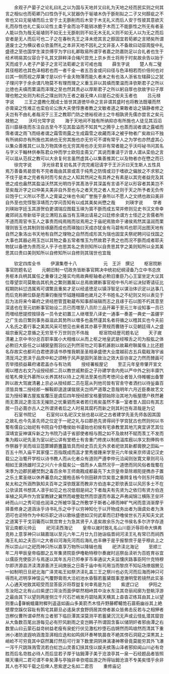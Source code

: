 <!-- { "loadSidebar": true } -->
　　余观子产晏子之论礼曰礼之以为国与天地并又曰礼为天地之经而民实则之何其言之相似也而荀卿乃曰性伪于礼义犹器伪于埏埴木伪于斵削拟之二子又何醇疵之不侔也又曰无埏埴而后土安于土无斵削而后木安于木无礼义而后人安于性彼其意欲灭礼而存性也礼亡奚以论性土柔于金而冶不能销冰脆于木而工不能斵性之所无有者圣人能以伪为哉无埏埴则不如无土无斵削则不如无木无礼义则不如无人以为无之而后安者是无人而后可也二子之在春秋先王之泽未熄其言之醇固宜若荀卿之言陋矣所谓道废士之为横议者众欤虽然礼之本非天地不因礼之文非圣人不备故曰动容周旋中礼盛德之至也国学生滦京傅亨为字曰礼卿取易所谓亨者嘉之防嘉防足以合礼者也生于经术明易其仪容合于礼其文辞粹泽合绳尺尝充上京乡贡士将用于时矣故余告以始于天而成于人老子产晏子之言可法荀卿之言可戒也哉
　　薛生字说
　　楚人有二璧其径相若也其色泽相若也而一者千金一者五百金或问曰径与色泽相若而价倍何也对曰其一侧而视之厚兼寸是以价千金夫物薄而能久者未之有也洛人浙省左辖薛公之犹子理问字于余余谓凡物莫不有理而理之义重玉非以其缜而栗温而泽欤斯君子之所以比徳也夫缜而栗温而泽理之至也然其贵必以厚斯君子之所以躬自厚也欤故字曰子厚理也勉之处则为和氏之璞出则为王者之器无俾人曰是石之衒夫玉者也
　　吕元禄字说
　　三王之盛教化既成士皆世其道徳毕命之言非谓其盛时也将教法既壊而然亦膏粱之性难正也栾伯论公族大夫使惇惠者教之文敏者道之果敢者谂之镇静者修之夫岂有不由礼者哉况于三王之教耶门防之徳裕视进士之牛相孰贤先儒亦尝言之矣元禄勉之
　　沃哷允常字说
　　海于天地间不独有所纳抑亦有所施也人徒见其滔滔百川靡昼夜而东注自古至今不见其盈溢而不知其气之腾乎上也蒸而润者谓之露嘘而霈者谓之雨飞而结者谓之霜雪雨露之生成霜雪之收藏而泽之被乎物者广矣故曰不独有所纳抑亦有所施也其纳也无穷其施也亦无穷可不谓有常乎人之为学也亦然虚其心以集众善推其仁以及万物其体也无穷其用也亦无穷非有常者能之乎沃哷袐书问其名与字义于翰林供奉陈君众仲而学士欧阳圭斋又广其说而重请于沂昔人谓从栾伯之言可以滋从范叔之教可以大余复何言虽然虚其心以集善推其仁以及物者亦在懋之而已
　　徐完字说
　　浮光徐君复初名其子完完甫冠请字于王沂沂曰天生斯人五性具焉万善备焉曷尝有不完者哉由其禀或乖于纯秀之防情或汨于嗜欲之偏放之不求邪之不伐于是本之完者有时而亏矣古之人知其然闲之有具养之有素是以其完者益完及其徳之成也盎然其盈溢沃然其光明岿乎其髙浩乎其深盖有言语不足以形容者其美岂不至矣哉沂字之曰仲美夫美非自外至也与之者天充之者人充之则于天之所予者无负传曰饱乎仁义所以不愿人之膏粱之味也令闻广誉施于身所以不愿人之文绣也故曰美非自外至也完惇慤淳靖而力学问吾知有以成其美矣尚懋之哉
　　刘瑛字说
　　学者刘瑛始字廷玉其游贺伯更谓瑞应图载玉瑛为寳不斵而成五常并修则见史书汉文帝幸雍郊祠五帝新垣平说立渭阳五庙当有玉瑛出请易之曰廷修余谓方士怪迂之言儒者所不道而周官书玉人之事贵而纯焉贱而驳焉用之于庙祀焉致命于诸侯焉然其温润而栗理则皆玉也其制则皆琢磨而成也而瑛独曰天成亦犹金有马碧有鸡也耶河出图天地有自然之象洛出书天地有自然之理物之自然而成形其为瑞也固宜夫祭祀聘问征伐国之大事也其器必用玉岂以其物之备五常者惟玉为然故君子贵之也而况不斵而成者耶夫物犹以备徳为贵而况人乎子也思其名之贵则知所以自贵思其字之美则知所以全其美思其曰贵曰美则知所以自修知所以自修则其瑞世也宜哉













　　钦定四库全书
　　伊濵集卷十八　　　　　　元　王沂　撰记
　　枢宻院断事官防题名记
　　元朝旧制一切政务皆断事官闗决中统初纪纲浸备乃立中书总庶务枢本兵柄其属任之重眷注之隆实均焉故典枢轴者必勲旧重臣乃心王室坐定大议其位尊望崇司莫敢齿其机务之繁则置属以总焉故建断事官视中书凡听讼决狱寄请征比程期防紏愆违属焉可谓繁且重矣才足以经逺徳足以镇浮智足以谋治体识足以达事几而后克称厥位繇是而秉钧衡授节钺踵相蹑也嵗月之不书姓名之不纪则又何以表见于后为法将来今幕府之贤经厯管罝勒蔵布知事郝端辑而志之且琢于石以图不朽其意至深逺也在至元初断事官始设二员已而増至八员阶三品开幕于至元三年设知事一员已而増经厯提控按牍各一员令史初置三人继増至八译史一通事一奏差一典史一盖疆宇之广生齿日繁则事务益滋此其势所以増多也虽然谨其名者将循之以稽其实也今夫前人名氏之着行事之美其风采可想见也来者其亦慕乎萧规而曹随于以见朝廷得人之盛祖宗垂宪之意循之无穷至千万世则岂不伟哉
　　枢宻院经歴司题名记
　　天子嵗清暑上京中书分总百职率属小大相维以从而上枢之地皇武是经喉舌之司为股肱之体必勲旧大臣任之以辅弼皇图羽仪近列然宻勿之司事机甚剧以故幕府聨属偕上比还题名存故实也都司白君徳源请书恭惟我朝圣圣相承盛徳大业度越前古五兵载戢海宇谧清厐鸿之恩浃于品庶中和之颂畅于风声是固列圣致治之效大臣协宣之力然而賛画可否举措损益幕府诸君盖亦与有功焉
　　授经署板屋记
　　至正元年皇帝肇开宣文阁以稽古右文乃设授经郎二员以教世戚勲臣之子孙建学舎内苑以严中外之别丰廪饩给笔札俾无外慕所以长养其材以待上之用法至美也而考徳问业者皆入侍帷幄出备警跸以故大驾嵗清暑上京必从授经郎二员在扈从列他司皆有官舎守者洒扫以待釡盎百须皆具惟二授经郎一解鞍即遑遑谋僦居夫岂师严道尊之意哉明年六月近臣奏故艺文监为授经署古屋岌岌覆压是虞后四年授经郎宝格董钥始除治其地为板屋牕户秩然暑雨无蒸润之患沍冻无摧防之忧乗驷而来者若归焉矣虽然不事一室者昔人固曰有其志居一日必葺亦古人之所谓贤者后之人时易其腐朽而新之则其利岂有涯哉是为记
　　石室书院记
　　石室何以名祀汉文翁也曷以祀之古者建学先圣先师各因其国之故礼也今先圣先师之位定于一祀之礼与曰郡邑先贤得祠于学宫犹古也然则何以书蜀有儒自公始祀有书院自今舒噜侯始书谨始也初侯有宅承教里其地亢爽宜讲艺其位深靖宜妥神谋斥新之为书院乃请于省部使者相与图之如不及故材不赋而羡工不发而集为殿以祀先圣为室以祀公讲有堂栖士有舎重门修庑以制庖湢库廐以序又割俸购书作祭器于吴而俎豆笾篚罇爵簠簋皆具而经史百氏无外求者祀敛其新都膏腴之田畆一百五十所入庙干其家僮二百指既成而嵓才里秀接踵来学至元六年侯来京师请记汉史载公之治蜀开学校以诗书教人而从化者众有道则严遵李仲元洽闻则张寛文章则司马相如王褒扬雄时汉之兴六十余载矣公一倡而乡人翕然况乎一道徳而同风俗者哉蜀在宋季为边郡民纒焚剽之毒百余年王师南戡成都最先下太宗皇帝垦除艰阨提擕赤子置之乐土累圣继以休养蕃息向之援枹击柝今则田耕井饮矣昔之重闗复栈今则东阡南陌矣太和之所涵煦孰知夫百年之深欤既富而教非方伯连率之职欤表显以风厉多士不在公欤读其书想其人凛乎如见之也况低徊是祠之下者哉夫有先贤为之依归有贤方伯连率植之风声作为宫室教肄之翼然而峻整耽然而崇邃而市嚣之声弗闻锦江横陈玊垒环峙而山川之秀可挹也润泽之所被华藻之所敷学于斯者心移而神旷气闲而意消渐摩乎择善修身之道涵泳乎诗书礼乐之中于以穷神知化于以开物成务出者为唐虞处者为洙泗可也讵特作为中和乐职之诗以歌咏盛徳如汉何武辈而已舒噜侯世长万夫知夫文武之道寓于干戈羽籥而以筑宫育士为急其贤乎人逺矣故余乐为之书侯名多尔济字存道官云南都元帅云
　　祀河渎西海记
　　皇帝以嵗时致礼名山川臣沂辱将命大惧弗克称上意享神只以辑嘉瑞以至元六年二月廿九日驰诣临晋祠河渎王礼有常已而祠西海王礼如之夫百川之大者曰河海先河而后海礼也丰楙于是乎报黎庶于是乎穆此上之所以崇山川之祀而神只所以嘉享万物所以降辑也哉
　　祀济渎北海记
　　至顺三年二月甲辰皇帝临御之五年集贤院臣伊噜勒特穆尔奏嵗时巡祭岳渎祈为百姓育谷宜以儒臣充使臣沂与焉遂以其年五月已夘奉芗币率通议大夫监懐庆路事臣阿什克特穆尔即济源县济渎清源善济王祠庚辰之日斋于庙中有司用当而黎庶不知坛场燎烟賛见一如制明日旦祀北海广泽灵祐王如祭济渎礼盖三王之祭川也必先河而后海而神只可得而礼迟明享神馂云气覆野膏雨大洽初池水昏翳若蓄黛既事澄澈明莹若镜然此实圣人心通天地致其昭受而显答臣沂将荐盥复何幸焉是为记
　　紫逻口记
　　伊阳之东汝阳之北有山曰紫逻口背汝而面伊崭然相峙其中汝水东注其竒丽闳廓为登眺浮游之最由其下以望则两崖侧立千尺石芒峭发丹碧陆离天横其上杳杳疋练耳由其上以望则羣山嵂蜿蟺庸附穉列遥遥如画山多美箭杰木怪卉野藤轇轕恑石蓊葧幽谷其上絶壁摩空蹊仅容趾有鹘宅其巅旦必逺戾求食野鸽居其傍者甚众皆弗击反若与之相狎者岂栁仪曹所谓卓然有立者邪下临巨潭其深莫测平若蓄黛沉沉无声或云怪虬潜其窟尝从大鱼数百尾出游每见必有狞风剧雨之变岂韩子所谓固含畜以储阴奸者邪由潭之右数里山曰云蒙石益竒树益老瘦有泉蛇行伏见激松杪堕石齿锵然而鸣琅然而清其下重洲小渚防波遐响涵澹澎湃相应迭和如鸣佩环奏琴筑晨夜不絶其傍石洞窥之深黒其上峭崄不可穷竟其中窈然篝灯然后可行渐下数里洞阴淋漓凄神寒骨竟莫能穷其外飞瀑一泻千尺跳珠溅雪流若白虹岂山灵善幻挟其伎以娱夫摈落山泽者邪抑闻山川必有竒胜而后名竒胜必待人而后显若子厚于钴鉧潭子美于沧浪亭其一泉一石经题品者皆照暎天壤间二君可谓不幸矣潭与亭独非幸欤噫兹游之所得钴鉧沧浪不专美矣惜乎余非其人也不知千载之后俾人思紫逻之名如二君否
　　重修庙记
